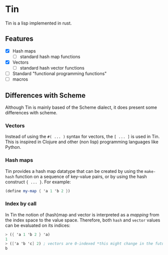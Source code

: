 # Tin

Tin is a lisp implemented in rust. 

## Features

- [x] Hash maps
    - [ ] standard hash map functions
- [x] Vectors
    - [ ] standard hash vector functions
- [ ] Standard "functional programming functions"
- [ ] macros

## Differences with Scheme 

Although Tin is mainly based of the Scheme dialect, it does present some differences with scheme.

### Vectors

Instead of using the `#( ... )` syntax for vectors, the `[ ... ]` is used in Tin. This is inspired
in Clojure and other (non lisp) programming languages like Python.

### Hash maps

Tin provides a hash map datatype that can be created by using the `make-hash` function on a
sequence of key-value pairs, or by using the hash construct `{ ... }`. For example: 

```scheme 
(define my-map { 'a 1 'b 2 })
```

### Index by call 

In Tin the notion of (hash)map and vector is interpreted as a _mapping_ from the index space to the
value space. Therefore, both `hash` and `vector` values can be evaluated on its indices: 

```scheme 
> ({ 'a 1 'b 2 } 'a)
1
> (['a 'b 'c] 2) ; vectors are 0-indexed *this might change in the future*
b 
```


